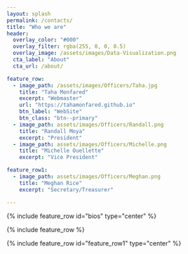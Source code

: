 ```yaml
---
layout: splash
permalink: /contacts/
title: "Who we are"
header:
  overlay_color: "#000"
  overlay_filter: rgba(255, 0, 0, 0.5)
  overlay_image: /assets/images/Data-Visualization.png
  cta_label: "About"
  cta_url: /about/

feature_row:
  - image_path: /assets/images/Officers/Taha.jpg
    title: "Taha Monfared"
    excerpt: "Webmaster"
    url: "https://tahamonfared.github.io"
    btn_label: "WebSite"
    btn_class: "btn--primary"
  - image_path: assets/images/Officers/Randall.png
    title: "Randall Moya"
    excerpt: "President"
  - image_path: assets/images/Officers/Michelle.png
    title: "Michelle Ouellette"
    excerpt: "Vice President"

feature_row1:
  - image_path: assets/images/Officers/Meghan.png
    title: "Meghan Rice"
    excerpt: "Secretary/Treasurer"

---
```


{% include feature_row id="bios" type="center" %}

{% include feature_row %}

{% include feature_row id="feature_row1" type="center" %}

